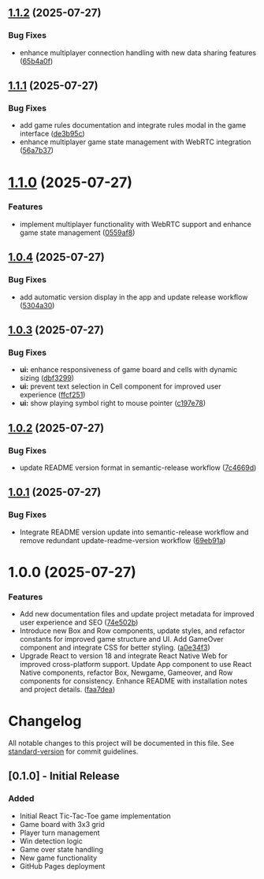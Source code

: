 ## [1.1.2](https://github.com/jger/triliza/compare/v1.1.1...v1.1.2) (2025-07-27)


### Bug Fixes

* enhance multiplayer connection handling with new data sharing features ([65b4a0f](https://github.com/jger/triliza/commit/65b4a0f25b8be85478502feffd50543782ccd9c7))

## [1.1.1](https://github.com/jger/triliza/compare/v1.1.0...v1.1.1) (2025-07-27)


### Bug Fixes

* add game rules documentation and integrate rules modal in the game interface ([de3b95c](https://github.com/jger/triliza/commit/de3b95c8a9a4164ade7c269bcd920eed418395d0))
* enhance multiplayer game state management with WebRTC integration ([56a7b37](https://github.com/jger/triliza/commit/56a7b379e1a24ac2f641bbe8a4bf1f9fd303b74f))

# [1.1.0](https://github.com/jger/triliza/compare/v1.0.4...v1.1.0) (2025-07-27)


### Features

* implement multiplayer functionality with WebRTC support and enhance game state management ([0559af8](https://github.com/jger/triliza/commit/0559af83554ea7738e27fa9706eec04cba9212df))

## [1.0.4](https://github.com/jger/triliza/compare/v1.0.3...v1.0.4) (2025-07-27)


### Bug Fixes

* add automatic version display in the app and update release workflow ([5304a30](https://github.com/jger/triliza/commit/5304a303cef8ea646d00ad42aa9348cfce34d2cd))

## [1.0.3](https://github.com/jger/triliza/compare/v1.0.2...v1.0.3) (2025-07-27)


### Bug Fixes

* **ui:** enhance responsiveness of game board and cells with dynamic sizing ([dbf3299](https://github.com/jger/triliza/commit/dbf329990e03f39e29fd05c6d8ab6f8be246664c))
* **ui:** prevent text selection in Cell component for improved user experience ([ffcf251](https://github.com/jger/triliza/commit/ffcf251661cec5fdca4c2334a1e3195a6eeaf199))
* **ui:** show playing symbol right to mouse pointer ([c197e78](https://github.com/jger/triliza/commit/c197e788c5d5f464f80be145128a652f924a350a))

## [1.0.2](https://github.com/jger/triliza/compare/v1.0.1...v1.0.2) (2025-07-27)


### Bug Fixes

* update README version format in semantic-release workflow ([7c4669d](https://github.com/jger/triliza/commit/7c4669df7356465e676b55337bca3006a8f5012d))

## [1.0.1](https://github.com/jger/triliza/compare/v1.0.0...v1.0.1) (2025-07-27)


### Bug Fixes

* Integrate README version update into semantic-release workflow and remove redundant update-readme-version workflow ([69eb91a](https://github.com/jger/triliza/commit/69eb91a25bacd6cc16e2f630b86557b16b792294))

# 1.0.0 (2025-07-27)


### Features

* Add new documentation files and update project metadata for improved user experience and SEO ([74e502b](https://github.com/jger/triliza/commit/74e502bdcd64c414c0fa596593ab6384236f99db))
* Introduce new Box and Row components, update styles, and refactor constants for improved game structure and UI. Add GameOver component and integrate CSS for better styling. ([a0e34f3](https://github.com/jger/triliza/commit/a0e34f37ff8074e5fb4e7d703b7bc6f688e45de2))
* Upgrade React to version 18 and integrate React Native Web for improved cross-platform support. Update App component to use React Native components, refactor Box, Newgame, Gameover, and Row components for consistency. Enhance README with installation notes and project details. ([faa7dea](https://github.com/jger/triliza/commit/faa7deaec874228065592752f7f467b42c0655b0))

# Changelog

All notable changes to this project will be documented in this file. See [standard-version](https://github.com/conventional-changelog/standard-version) for commit guidelines.

## [0.1.0] - Initial Release

### Added
- Initial React Tic-Tac-Toe game implementation
- Game board with 3x3 grid
- Player turn management
- Win detection logic
- Game over state handling
- New game functionality
- GitHub Pages deployment
